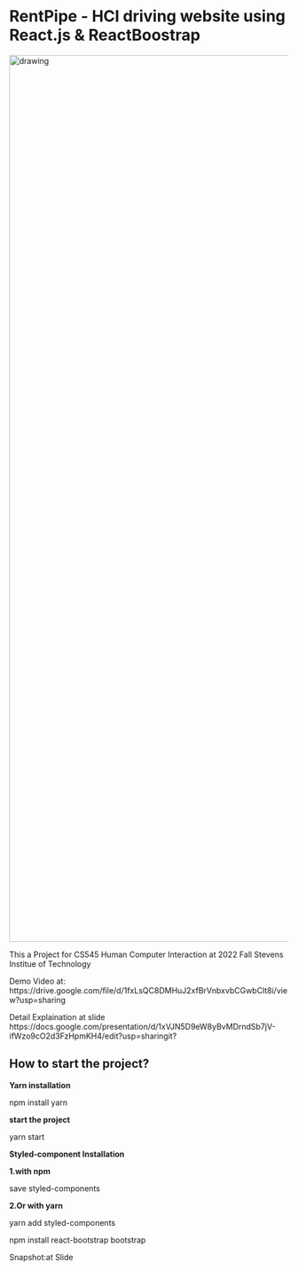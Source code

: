 <h1> RentPipe - HCI driving website using React.js & ReactBoostrap </h1>

<img src="https://i.ibb.co/YyCmfj1/React-Project2.png" alt="drawing" width="1600"/>

<p>This a Project for CS545 Human Computer Interaction at 2022 Fall Stevens Institue of Technology</p>
<p>Demo Video at: https://drive.google.com/file/d/1fxLsQC8DMHuJ2xfBrVnbxvbCGwbClt8i/view?usp=sharing</p>

<p>Detail Explaination at slide https://docs.google.com/presentation/d/1xVJN5D9eW8yBvMDrndSb7jV-ifWzo9cO2d3FzHpmKH4/edit?usp=sharingit?</p>

<h2>How to start the project?</h2>

**Yarn installation**

npm install yarn

**start the project**

yarn start

**Styled-component Installation**

**1.with npm**

save styled-components

**2.Or with yarn**

yarn add styled-components

npm install react-bootstrap bootstrap

Snapshot:at Slide
